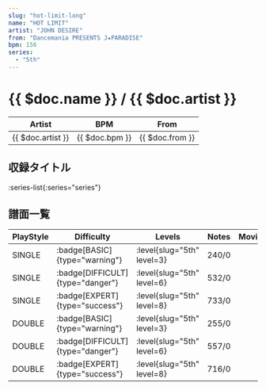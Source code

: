 ```yaml
---
slug: "hot-limit-long"
name: "HOT LIMIT"
artist: "JOHN DESIRE"
from: "Dancemania PRESENTS J★PARADISE"
bpm: 156
series:
  - "5th"
---
```


# {{ $doc.name }} / {{ $doc.artist }}

|Artist|BPM|From|
|------|---|----|
|{{ $doc.artist }}|{{ $doc.bpm }}|{{ $doc.from }}|

## 収録タイトル

:series-list{:series="series"}

## 譜面一覧

|PlayStyle|Difficulty|Levels|Notes|Movie|
|---------|----------|------|-----|-----|
|SINGLE| :badge[BASIC]{type="warning"}|<div class="field is-grouped is-grouped-multiline"> :level{slug="5th" level=3}</div>|240/0||
|SINGLE| :badge[DIFFICULT]{type="danger"}|<div class="field is-grouped is-grouped-multiline"> :level{slug="5th" level=6}</div>|532/0||
|SINGLE| :badge[EXPERT]{type="success"}|<div class="field is-grouped is-grouped-multiline"> :level{slug="5th" level=8}</div>|733/0||
|DOUBLE| :badge[BASIC]{type="warning"}|<div class="field is-grouped is-grouped-multiline"> :level{slug="5th" level=3}</div>|255/0||
|DOUBLE| :badge[DIFFICULT]{type="danger"}|<div class="field is-grouped is-grouped-multiline"> :level{slug="5th" level=6}</div>|557/0||
|DOUBLE| :badge[EXPERT]{type="success"}|<div class="field is-grouped is-grouped-multiline"> :level{slug="5th" level=8}</div>|716/0||
